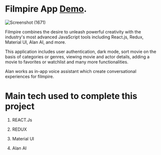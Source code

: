 # Filmpire App  [Demo](https://filmpirex.netlify.app/).


![Screenshot (1671)](https://user-images.githubusercontent.com/116904523/223764310-c8441cf4-8ae8-4f03-bcd8-633ff6f652e1.png)




Filmpire combines the desire to unleash powerful creativity with the industry's most advanced JavaScript tools including React.js, Redux, Material UI, Alan AI, and more.

This application includes user authentication, dark mode, sort movie on the basis of categories or genres, viewing movie and actor details, adding a movie to favorites or watchlist and many more functionalities. 

Alan works as in-app voice assistant which create conversational experiences for filmpire.

# Main tech used to complete this project

1. REACT.Js

2. REDUX

3. Material UI

4. Alan AI


